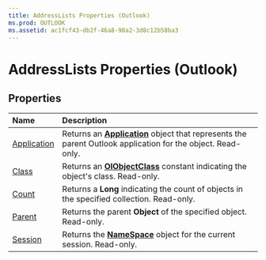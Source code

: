 ```yaml
---
title: AddressLists Properties (Outlook)
ms.prod: OUTLOOK
ms.assetid: ac1fcf43-db2f-46a8-98a2-3d8c12b58ba3
---
```



# AddressLists Properties (Outlook)

## Properties



|**Name**|**Description**|
|:-----|:-----|
|[Application](addresslists-application-property-outlook.md)|Returns an  **[Application](application-object-outlook.md)** object that represents the parent Outlook application for the object. Read-only.|
|[Class](addresslists-class-property-outlook.md)|Returns an  **[OlObjectClass](olobjectclass-enumeration-outlook.md)** constant indicating the object's class. Read-only.|
|[Count](addresslists-count-property-outlook.md)|Returns a  **Long** indicating the count of objects in the specified collection. Read-only.|
|[Parent](addresslists-parent-property-outlook.md)|Returns the parent  **Object** of the specified object. Read-only.|
|[Session](addresslists-session-property-outlook.md)|Returns the  **[NameSpace](namespace-object-outlook.md)** object for the current session. Read-only.|

